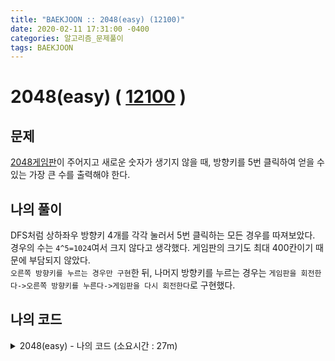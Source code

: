 ```yaml
---
title: "BAEKJOON :: 2048(easy) (12100)"
date: 2020-02-11 17:31:00 -0400
categories: 알고리즘_문제풀이 
tags: BAEKJOON
---
```


# 2048(easy) ( [12100](https://www.acmicpc.net/problem/12100) )

## 문제
[2048게임판](https://namu.wiki/w/2048(%EA%B2%8C%EC%9E%84))이 주어지고 새로운 숫자가 생기지 않을 때, 방향키를 5번 클릭하여 얻을 수 있는 가장 큰 수를 출력해야 한다.
## 나의 풀이
DFS처럼 상하좌우 방향키 4개를 각각 눌러서 5번 클릭하는 모든 경우를 따져보았다. 경우의 수는 `4^5=1024`여서 크지 않다고 생각했다. 게임판의 크기도 최대 400칸이기 때문에 부담되지 않았다.  
`오른쪽 방향키를 누르는 경우만 구현`한 뒤, 나머지 방향키를 누르는 경우는 `게임판을 회전한다->오른쪽 방향키를 누른다->게임판을 다시 회전한다`로 구현했다.
  
## 나의 코드

<details>
<summary>2048(easy) - 나의 코드 (소요시간 : 27m)</summary>
<div markdown="1">

  
```
#include <stdio.h>
#include <string.h>
#include <iostream>
#include <utility>
#include <vector>
#include <algorithm>
#define fi first
#define se second

#ifdef _MSC_VER
#define _CRT_SCURE_NO_WARNINGS
#endif

using namespace std;
int n, maximum = 0;
int board[20][20];
void printBoard();
void play(int left);
void click(int dir);
void rotate(int dir);
int main()
{
    ios::sync_with_stdio(false);
    cin.tie(NULL);
    memset(board, 0, sizeof board);
    cin >> n;
    for (int y = 0; y < n; y++)
    {
        for (int x = 0; x < n; x++)
        {
            cin >> board[y][x];
        }
    }

    play(5);
    cout << maximum;
}

void play(int left)
{
    if (left == 0)
    {
        for (int y = 0; y < n; y++)
        {
            for (int x = 0; x < n; x++)
            {
                maximum = max(maximum, board[y][x]);
            }
        }
    }
    else
    {
        for (int i = 0; i < 4; i++)
        {
            int keep[20][20];
            memcpy(keep, board, sizeof board);
            click(i);
            play(left - 1);
            memcpy(board, keep, sizeof board);
        }
    }
}

// If direction is not right-ward, rotate first, move right, then rotate backward.
void click(int dir)
{
    if (dir % 4 != 0)
        rotate(dir);
    for (int y = 0; y < n; y++)
    {
        int nonzero = 0, last = -1;
        for (int x = n - 1; x >= 0; x--)
        {
            if (board[y][x] == 0)
                continue;
            if (last == board[y][x])
            {
                board[y][n - nonzero] = 2 * last;
                last = -1;
                if (x != n - nonzero)
                    board[y][x] = 0;
            }
            else
            {
                last = board[y][x];
                nonzero++;
                board[y][n - nonzero] = last;
                if (x != n - nonzero)
                    board[y][x] = 0;
            }
        }
    }
    if (dir % 2 != 0)
        rotate((dir + 2) % 4);
    else if (dir % 4 == 2)
        rotate(dir);
}

// 90 degree : [y][x] -> [x][n-1-y]
// 180 degree : [y][x] -> [n-1-y][n-1-x]
// 270 degree : [n-1-x][y]
void rotate(int dir)
{
    int tempBoard[20][20];
    memset(tempBoard, 0, sizeof tempBoard);
    if (dir % 4 == 1)
    {
        for (int y = 0; y < n; y++)
        {
            for (int x = 0; x < n; x++)
            {
                tempBoard[x][n - 1 - y] = board[y][x];
            }
        }
    }
    else if (dir % 4 == 2)
    {
        for (int y = 0; y < n; y++)
        {
            for (int x = 0; x < n; x++)
            {
                tempBoard[n - 1 - y][n - 1 - x] = board[y][x];
            }
        }
    }
    else if (dir % 4 == 3)
    {
        for (int y = 0; y < n; y++)
        {
            for (int x = 0; x < n; x++)
            {
                tempBoard[n - 1 - x][y] = board[y][x];
            }
        }
    }
    memcpy(board, tempBoard, sizeof board);
}

```
</div>
</details>